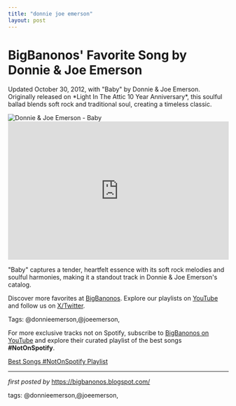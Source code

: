 ```yaml
---
title: "donnie joe emerson"
layout: post
---
```

<!-- Post Title -->
<h1 >BigBanonos' Favorite Song by Donnie & Joe Emerson</h1> <!-- Introductory Text -->
<p >Updated October 30, 2012, with "Baby" by Donnie & Joe Emerson. Originally released on *Light In The Attic 10 Year Anniversary*, this soulful ballad blends soft rock and traditional soul, creating a timeless classic.</p> <!-- Featured Image -->
<div > <img src="https://i.guim.co.uk/img/static/sys-images/Arts/Arts_/Pictures/2014/7/28/1406560305757/The-cover-of-Dreamin--Wil-004.jpg?width=445&dpr=1&s=none&crop=none" alt="Donnie & Joe Emerson - Baby" />
</div> <!-- YouTube Video Embed -->
<div > <iframe width="100%" height="315" src="https://www.youtube.com/embed/wUgPbRC2peA" title="Baby - Donnie & Joe Emerson | Music Video" frameborder="0" allow="accelerometer; autoplay; clipboard-write; encrypted-media; gyroscope; picture-in-picture; web-share" referrerpolicy="strict-origin-when-cross-origin" allowfullscreen></iframe>
</div> <!-- Song Information -->
<div > <p>"Baby" captures a tender, heartfelt essence with its soft rock melodies and soulful harmonies, making it a standout track in Donnie & Joe Emerson's catalog.</p>
</div> <!-- Footer Links -->
<div > <p>Discover more favorites at <a href="https://bigbanonos.blogspot.com/" target="_blank">BigBanonos</a>. Explore our playlists on <a href="https://www.youtube.com/@BigBanonos" target="_blank">YouTube</a> and follow us on <a href="https://x.com/bigbanonos" target="_blank">X/Twitter</a>.</p>
</div> <!-- Tags -->
<p >Tags: @donnieemerson,@joeemerson,</p>


<!--Subscribe and Playlist Links-->
<div>
    <p>For more exclusive tracks not on Spotify, subscribe to <a href="https://www.youtube.com/@BigBanonos" target="_blank">BigBanonos on YouTube</a> and explore their curated playlist of the best songs <strong>#NotOnSpotify</strong>.</p>
    <p><a href="https://www.youtube.com/playlist?list=PLtuNtuTatqI0kFahUCbtbfenC_ET5O_tr" target="_blank">Best Songs #NotOnSpotify Playlist<br /></a></p></div>

<hr />

<p><em>first posted by</em> <a href="https://bigbanonos.blogspot.com/" rel="noopener" target="_new">https://bigbanonos.blogspot.com/</a></p>

<p>tags: @donnieemerson,@joeemerson,</p>
